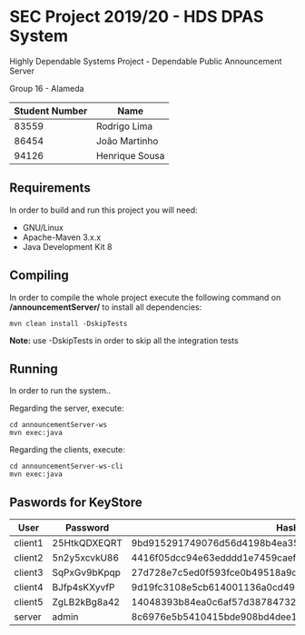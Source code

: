 # SEC Project 2019/20 - HDS DPAS System 

Highly Dependable Systems Project - Dependable Public Announcement Server

Group 16 - Alameda

Student Number | Name
------------- | -------------
83559 | Rodrigo Lima
86454 | João Martinho
94126 | Henrique Sousa

## Requirements
In order to build and run this project you will need:
* GNU/Linux
* Apache-Maven 3.x.x 
* Java Development Kit 8

## Compiling
In order to compile the whole project execute the following command on **/announcementServer/** to install all dependencies:

    mvn clean install -DskipTests
    
**Note:** use -DskipTests in order to skip all the integration tests 

## Running
In order to run the system..
    
Regarding the server, execute:

    cd announcementServer-ws
    mvn exec:java
    
Regarding the clients, execute:

    cd announcementServer-ws-cli
    mvn exec:java
    

## Paswords for KeyStore

User | Password | Hash (SHA 256)
-------- | -------- | --------
client1 | 25HtkQDXEQRT | 9bd915291749076d56d4198b4ea35003249be5c88acebce51fcf559d52bde24e
client2 | 5n2y5xcvkU86 | 4416f05dcc94e63edddd1e7459caefc6eb3137932ea64d446a08b2301aaefac6
client3 | SqPxGv9bKpqp | 27d728e7c5ed0f593fce0b49518a9d470826cac65778c5b5d2e14e2302db7636
client4 | BJfp4sKXyvfP | 9d19fc3108e5cb614001136a0cd49c2a470555796874d86f4d6ed71cafff24cb
client5 | ZgLB2kBg8a42 | 14048393b84ea0c6af57d3878473204cbab3716d39ca3c795fa611919dc1650d
server  | admin        | 8c6976e5b5410415bde908bd4dee15dfb167a9c873fc4bb8a81f6f2ab448a918
